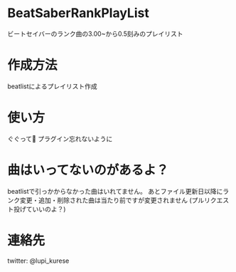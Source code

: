# BeatSaberRankPlayList
ビートセイバーのランク曲の3.00~から0.5刻みのプレイリスト 

# 作成方法
beatlistによるプレイリスト作成

# 使い方
ぐぐって💛
プラグイン忘れないように

# 曲はいってないのがあるよ？
beatlistで引っかからなかった曲はいれてません。
あとファイル更新日以降にランク変更・追加・削除された曲は当たり前ですが変更されません
(プルリクエスト投げていいのよ？)

# 連絡先
twitter: @lupi_kurese